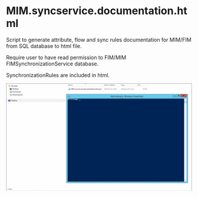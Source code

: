 # MIM.syncservice.documentation.html
Script to generate attribute, flow and sync rules documentation for MIM/FIM from SQL database to html file.

Require user to have read permission to FIM/MIM FIMSynchronizationService database.

SynchronizationRules are included in html.

![](preview.gif?raw=true "Title")
